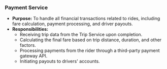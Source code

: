 
### Payment Service
* **Purpose:** To handle all financial transactions related to rides, including fare calculation, payment processing, and driver payouts.
* **Responsibilities:**
    * Receiving trip data from the Trip Service upon completion.
    * Calculating the final fare based on trip distance, duration, and other factors.
    * Processing payments from the rider through a third-party payment gateway API.
    * Initiating payouts to drivers' accounts.
